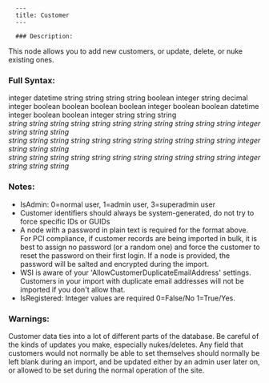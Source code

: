 
      ---
      title: Customer
      ---

      ### Description:

This node allows you to add new customers, or update, delete, or nuke existing ones.

### Full Syntax:

<Customer Action="Add|Update|Delete|Nuke|Lookup" GUID="uniqueidentifier" ID="integer" EMail="string">  
<CustomerLevelID>integer</CustomerLevelID>  
<RegisterDate>datetime</RegisterDate>  
<EMail>string</EMail>  
<FirstName>string</FirstName>  
<LastName>string</LastName>  
<Phone>string</Phone>  
<OkToEMail>boolean</OkToEMail>  
<IsAdmin>integer</IsAdmin>  
<LocaleSetting>string</LocaleSetting>  
<MicroPayBalance>decimal</MicroPayBalance>  
<RecurringShippingMethodID>integer</RecurringShippingMethodID>  
<BillingAddress ID="integer" GUID="uniqueidentifier"/>  
<ShippingAddress ID="integer" GUID="uniqueidentifier"/>  
<CODCompanyCheckAllowed>boolean</CODCompanyCheckAllowed>  
<CODNet30Allowed>boolean</CODNet30Allowed>  
<Over13Checked>boolean</Over13Checked>  
<StoreCCInDB>boolean</StoreCCInDB>  
<StoreID>integer</StoreID>  
<AdminCanViewCC>boolean</AdminCanViewCC>  
<IsRegistered>boolean</IsRegistered>  
<LockedUntil>datetime</LockedUntil>  
<BadLoginCount>integer</BadLoginCount>  
<PwdChangeRequired>boolean</PwdChangeRequired>  
<Active>boolean</Active>  
<VATSetting>integer</VATSetting>  
<VATRegistrationID>string</VATRegistrationID>  
<Notes>string</Notes>  
<ExtensionData>string</ExtensionData>  
<Addresses AutoCleanup="true|false">  
<Address Action="Add|Update|Delete|Nuke|Lookup" GUID="uniqueidentifier" ID="integer">  
<NickName>string</NickName>  
<FirstName>string</FirstName>  
<LastName>string</LastName>  
<Company>string</Company>  
<Address1>string</Address1>  
<Address2>string</Address2>  
<Suite>string</Suite>  
<City>string</City>  
<State>string</State>  
<Zip>string</Zip>  
<Country>string</Country>  
<ResidenceType>integer</ResidenceType>  
<Phone>string</Phone>  
<Email>string</Email>  
<ExtensionData>string</ExtensionData>  
</Address>  
<Address Action="Add|Update|Delete|Nuke|Lookup" GUID="uniqueidentifier" ID="integer">  
<NickName>string</NickName>  
<FirstName>string</FirstName>  
<LastName>string</LastName>  
<Company>string</Company>  
<Address1>string</Address1>  
<Address2>string</Address2>  
<Suite>string</Suite>  
<City>string</City>  
<State>string</State>  
<Zip>string</Zip>  
<Country>string</Country>  
<ResidenceType>integer</ResidenceType>  
<Phone>string</Phone>  
<Email>string</Email>  
<ExtensionData>string</ExtensionData>  
</Address>  
<Address Action="Add|Update|Delete|Nuke|Lookup" GUID="uniqueidentifier" ID="integer">  
<NickName>string</NickName>  
<FirstName>string</FirstName>  
<LastName>string</LastName>  
<Company>string</Company>  
<Address1>string</Address1>  
<Address2>string</Address2>  
<Suite>string</Suite>  
<City>string</City>  
<State>string</State>  
<Zip>string</Zip>  
<Country>string</Country>  
<ResidenceType>integer</ResidenceType>  
<Phone>string</Phone>  
<Email>string</Email>  
<ExtensionData>string</ExtensionData>  
</Address>  
</Addresses>  
</Customer>

### Notes:

*   IsAdmin: 0=normal user, 1=admin user, 3=superadmin user
*   Customer identifiers should always be system-generated, do not try to force specific IDs or GUIDs
*   A <Password></Password> node with a password in plain text is required for the format above. For PCI compliance, if customer records are being imported in bulk, it is best to assign no password (or a random one) and force the customer to reset the password on their first login. If a <Password></Password> node is provided, the password will be salted and encrypted during the import.
*   WSI is aware of your 'AllowCustomerDuplicateEmailAddress' settings. Customers in your import with duplicate email addresses will not be imported if you don't allow that.
*   IsRegistered: Integer values are required 0=False/No 1=True/Yes.

### Warnings:

Customer data ties into a lot of different parts of the database. Be careful of the kinds of updates you make, especially nukes/deletes. Any field that customers would not normally be able to set themselves should normally be left blank during an import, and be updated either by an admin user later on, or allowed to be set during the normal operation of the site.
      